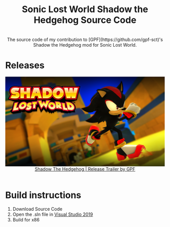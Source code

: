 <div align="center">
	<h1>Sonic Lost World Shadow the Hedgehog Source Code</h1>
	<br/>
The source code of my contribution to [GPF](https://github.com/gpf-sct)'s Shadow the Hedgehog mod for Sonic Lost World.
</div>

# Releases
<div align="center">
	<a href="https://www.youtube.com/watch?v=X-IGXyj1tAc"><img src="./Assets/Shadow-Trailer.jpg" align="center" width=700/></a>
	<br/>
<a href="https://www.youtube.com/watch?v=X-IGXyj1tAc">Shadow The Hedgehog | Release Trailer by GPF</a>
</div><br/>

# Build instructions
1. Download Source Code
2. Open the .sln file in [Visual Studio 2019](https://visualstudio.microsoft.com/vs/)
3. Build for x86
